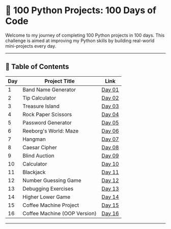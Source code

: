 # 🐍 100 Python Projects: 100 Days of Code

Welcome to my journey of completing 100 Python projects in 100 days. This challenge is aimed at improving my Python skills by building real-world mini-projects every day.

---

## 📅 Table of Contents

| Day | Project Title                   | Link                                   |
|-----|---------------------------------|----------------------------------------|
| 1   | Band Name Generator             | [Day 01](Project_files/d01/README.md)  |
| 2   | Tip Calculator                  | [Day 02](Project_files/d02/README.md)  |
| 3   | Treasure Island                 | [Day 03](Project_files/d03/README.md)  |
| 4   | Rock Paper Scissors             | [Day 04](Project_files/d04/README.md)  |
| 5   | Password Generator              | [Day 05](Project_files/d05/README.md)  |
| 6   | Reeborg's World: Maze           | [Day 06](Project_files/d06/README.md)  |
| 7   | Hangman                         | [Day 07](Project_files/d07/README.md)  |
| 8   | Caesar Cipher                   | [Day 08](Project_files/d08/README.md)  |
| 9   | Blind Auction                   | [Day 09](Project_files/d09/README.md)  |
| 10  | Calculator                      | [Day 10](Project_files/d10/README.md)  |
| 11  | Blackjack                       | [Day 11](Project_files/d11/README.md)  |
| 12  | Number Guessing Game            | [Day 12](Project_files/d12/README.md)  |
| 13  | Debugging Exercises             | [Day 13](Project_files/d13/README.md)  |
| 14  | Higher Lower Game               | [Day 14](Project_files/d14/README.md)  |
| 15  | Coffee Machine Project          | [Day 15](Project_files/d15/README.md)  |
| 16  | Coffee Machine (OOP Version)    | [Day 16](Project_files/d16/README.md)  |





---